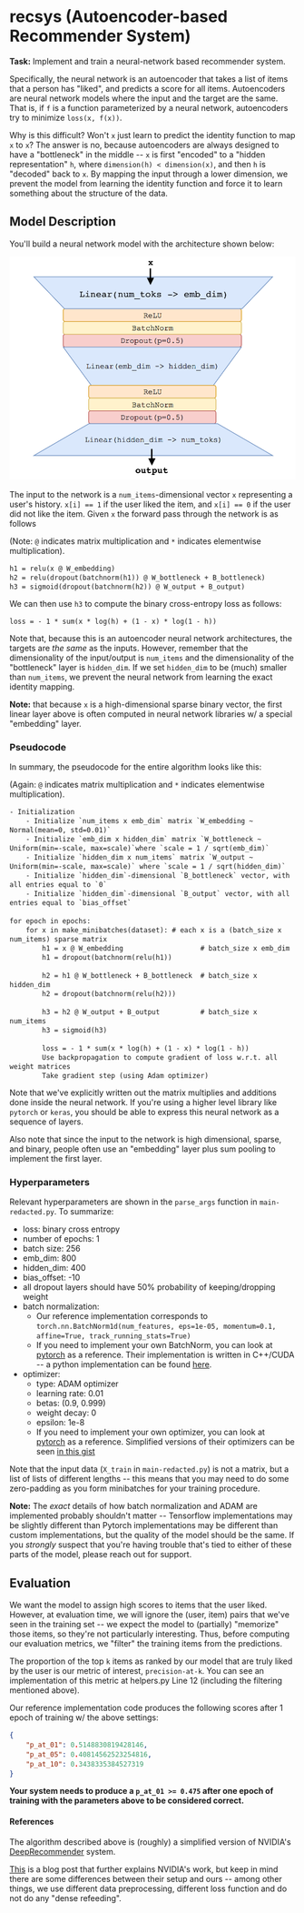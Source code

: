# recsys (Autoencoder-based Recommender System)

__Task:__ Implement and train a neural-network based recommender system. 

Specifically, the neural network is an autoencoder that takes a list of items that a person has "liked", and predicts a score for all items. Autoencoders are neural network models where the input and the target are the same.  That is, if `f` is a function parameterized by a neural network, autoencoders try to minimize `loss(x, f(x))`.

Why is this difficult?  Won't `x` just learn to predict the identity function to map `x` to `x`?  The answer is no, because autoencoders are always designed to have a "bottleneck" in the middle -- `x` is first "encoded" to a "hidden representation" `h`, where `dimension(h) < dimension(x)`, and then `h` is "decoded" back to `x`.  By mapping the input through a lower dimension, we prevent the model from learning the identity function and force it to learn something about the structure of the data.

## Model Description

You'll build a neural network model with the architecture shown below:

![arch](docs/arch.png)

The input to the network is a `num_items`-dimensional vector `x` representing a user's history.  `x[i] == 1` if the user liked the item, and `x[i] == 0` if the user did not like the item.  Given `x` the forward pass through the network is as follows 

(Note: `@` indicates matrix multiplication and `*` indicates elementwise multiplication).

```
h1 = relu(x @ W_embedding)
h2 = relu(dropout(batchnorm(h1)) @ W_bottleneck + B_bottleneck)
h3 = sigmoid(dropout(batchnorm(h2)) @ W_output + B_output)
```

We can then use `h3` to compute the binary cross-entropy loss as follows:
```
loss = - 1 * sum(x * log(h) + (1 - x) * log(1 - h))
```

Note that, because this is an autoencoder neural network architectures, the targets are _the same_ as the inputs.  However, remember that the dimensionality of the input/output is `num_items` and the dimensionality of the "bottleneck" layer is `hidden_dim`.  If we set `hidden_dim` to be (much) smaller than `num_items`, we prevent the neural network from learning the exact identity mapping.

__Note:__ that because `x` is a high-dimensional sparse binary vector, the first linear layer above is often computed in neural network libraries w/ a special "embedding" layer.

### Pseudocode

In summary, the pseudocode for the entire algorithm looks like this:

(Again: `@` indicates matrix multiplication and `*` indicates elementwise multiplication).

```
- Initialization
    - Initialize `num_items x emb_dim` matrix `W_embedding ~ Normal(mean=0, std=0.01)`
    - Initialize `emb_dim x hidden_dim` matrix `W_bottleneck ~ Uniform(min=-scale, max=scale)`where `scale = 1 / sqrt(emb_dim)`
    - Initialize `hidden_dim x num_items` matrix `W_output ~ Uniform(min=-scale, max=scale)` where `scale = 1 / sqrt(hidden_dim)`
    - Initialize `hidden_dim`-dimensional `B_bottleneck` vector, with all entries equal to `0`
    - Initialize `hidden_dim`-dimensional `B_output` vector, with all entries equal to `bias_offset`

for epoch in epochs:
    for x in make_minibatches(dataset): # each x is a (batch_size x num_items) sparse matrix
        h1 = x @ W_embedding                   # batch_size x emb_dim
        h1 = dropout(batchnorm(relu(h1))
        
        h2 = h1 @ W_bottleneck + B_bottleneck  # batch_size x hidden_dim
        h2 = dropout(batchnorm(relu(h2)))

        h3 = h2 @ W_output + B_output          # batch_size x num_items
        h3 = sigmoid(h3)
        
        loss = - 1 * sum(x * log(h) + (1 - x) * log(1 - h))
        Use backpropagation to compute gradient of loss w.r.t. all weight matrices
        Take gradient step (using Adam optimizer)
```

Note that we've explicitly written out the matrix multiplies and additions done inside the neural network.  If you're using a higher level library like `pytorch` or `keras`, you should be able to express this neural network as a sequence of layers.

Also note that since the input to the network is high dimensional, sparse, and binary, people often use an "embedding" layer plus sum pooling to implement the first layer.

### Hyperparameters

Relevant hyperparameters are shown in the `parse_args` function in `main-redacted.py`.  To summarize:

- loss: binary cross entropy
- number of epochs: 1
- batch size: 256
- emb_dim: 800
- hidden_dim: 400
- bias_offset: -10
- all dropout layers should have 50% probability of keeping/dropping weight
- batch normalization: 
    - Our reference implementation corresponds to `torch.nn.BatchNorm1d(num_features, eps=1e-05, momentum=0.1, affine=True, track_running_stats=True)`
    - If you need to implement your own BatchNorm, you can look at [pytorch](https://pytorch.org/docs/stable/_modules/torch/nn/modules/batchnorm.html) as a reference.  Their implementation is written in C++/CUDA -- a python implementation can be found [here](https://gist.github.com/bkj/347042fc927261570b2c493d49ceb2d5).
- optimizer:
    - type: ADAM optimizer
    - learning rate: 0.01
    - betas: (0.9, 0.999)
    - weight decay: 0
    - epsilon: 1e-8
    - If you need to implement your own optimizer, you can look at [pytorch](https://pytorch.org/docs/stable/_modules/torch/optim/adam.html) as a reference.  Simplified versions of their optimizers can be seen [in this gist](https://gist.github.com/bkj/77bf8eabb52b1dfac41c69085e07fd3d)

Note that the input data (`X_train` in `main-redacted.py`) is not a matrix, but a list of lists of different lengths -- this means that you may need to do some zero-padding as you form minibatches for your training procedure.

__Note:__ The _exact_ details of how batch normalization and ADAM are implemented probably shouldn't matter -- Tensorflow implementations may be slightly different than Pytorch implementations may be different than custom implementations, but the quality of the model should be the same.  If you _strongly_ suspect that you're having trouble that's tied to either of these parts of the model, please reach out for support.

## Evaluation

We want the model to assign high scores to items that the user liked.  However, at evaluation time, we will ignore the (user, item) pairs that we've seen in the training set -- we expect the model to (partially) "memorize" those items, so they're not particularly interesting. Thus, before computing our evaluation metrics, we "filter" the training items from the predictions.

The proportion of the top `k` items as ranked by our model that are truly liked by the user is our metric of interest, `precision-at-k`.  You can see an implementation of this metric at helpers.py Line 12 (including the filtering mentioned above).

Our reference implementation code produces the following scores after 1 epoch of training w/ the above settings:
```json
{
    "p_at_01": 0.5148830819428146,
    "p_at_05": 0.40814562523254816, 
    "p_at_10": 0.3438335384527319
}
```

__Your system needs to produce a `p_at_01 >= 0.475` after one epoch of training with the parameters above to be considered correct.__

#### References

The algorithm described above is (roughly) a simplified version of NVIDIA's [DeepRecommender](https://arxiv.org/pdf/1708.01715.pdf) system.
 
[This](https://github.com/miguelgfierro/sciblog_support/blob/master/Intro_to_Recommendation_Systems/Intro_Recommender.ipynb) is a blog post that further explains NVIDIA's work, but keep in mind there are some differences between their setup and ours -- among other things, we use different data preprocessing, different loss function and do not do any "dense refeeding".
